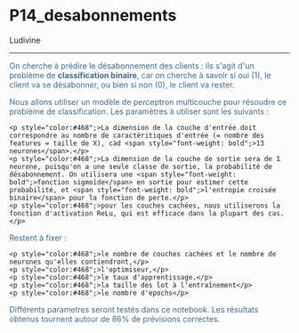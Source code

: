 # P14_desabonnements

Ludivine

<hr>



<p style="color:#468";>On cherche à prédire le désabonnement des clients : ils s'agit d'un problème de
<span style="font-weight: bold";>classification binaire</span>, car on cherche à savoir si oui (1), le client va se désabonner, ou bien si non (0), le client va rester.</p>

<p style="color:#468";>Nous allons utiliser un modèle de perceptron multicouche pour résoudre ce problème de classification. Les paramètres à utiliser sont les suivants :</p>

    <p style="color:#468";>La dimension de la couche d'entrée doit correspondre au nombre de caractéritiques d'entrée (= nombre des features = taille de X), càd <span style="font-weight: bold";>13 neurones</span>.</p>
    <p style="color:#468";>La dimension de la couche de sortie sera de 1 neurone, puisqu'on a une seule classe de sortie, la probabilité de désabonnement. On utilisera une <span style="font-weight: bold";>fonction sigmoïde</span> en sortie pour estimer cette probabilité, et <span style="font-weight: bold";>l'entropie croisée binaire</span> pour la fonction de perte.</p>
    <p style="color:#468";>pour les couches cachées, nous utiliserons la fonction d'activation ReLu, qui est efficace dans la plupart des cas.</p>

<p style="color:#468";>Restent à fixer :</p>

    <p style="color:#468";>le nombre de couches cachées et le nombre de neurones qu'elles contiendront,</p>
    <p style="color:#468";>l'optimiseur,</p>
    <p style="color:#468";>le taux d'apprentissage.</p>
    <p style="color:#468";>la taille des lot à l'entraînement</p>
    <p style="color:#468";>le nombre d'epochs</p>

<p style="color:#468";>Différents parametres seront testés dans ce notebook. Les résultats obtenus tournent autour de 86% de prévisions correctes.

